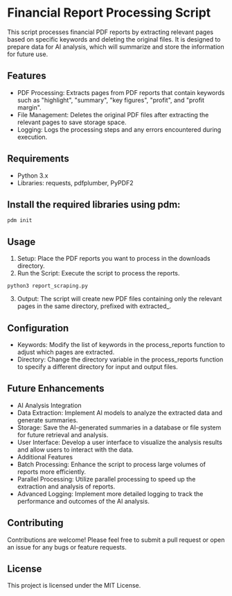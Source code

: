 # Financial Report Processing Script
This script processes financial PDF reports by extracting relevant pages based on specific keywords and deleting the original files. It is designed to prepare data for AI analysis, which will summarize and store the information for future use.

## Features
- PDF Processing: Extracts pages from PDF reports that contain keywords such as "highlight", "summary", "key figures", "profit", and "profit margin".
- File Management: Deletes the original PDF files after extracting the relevant pages to save storage space.
- Logging: Logs the processing steps and any errors encountered during execution.

## Requirements
- Python 3.x
- Libraries: requests, pdfplumber, PyPDF2

## Install the required libraries using pdm:
```
pdm init
```

## Usage
1. Setup: Place the PDF reports you want to process in the downloads directory.
2. Run the Script: Execute the script to process the reports.
```
python3 report_scraping.py
```
3. Output: The script will create new PDF files containing only the relevant pages in the same directory, prefixed with extracted_.

## Configuration
- Keywords: Modify the list of keywords in the process_reports function to adjust which pages are extracted.
- Directory: Change the directory variable in the process_reports function to specify a different directory for input and output files.

## Future Enhancements
- AI Analysis Integration
- Data Extraction: Implement AI models to analyze the extracted data and generate summaries.
- Storage: Save the AI-generated summaries in a database or file system for future retrieval and analysis.
- User Interface: Develop a user interface to visualize the analysis results and allow users to interact with the data.
- Additional Features
- Batch Processing: Enhance the script to process large volumes of reports more efficiently.
- Parallel Processing: Utilize parallel processing to speed up the extraction and analysis of reports.
- Advanced Logging: Implement more detailed logging to track the performance and outcomes of the AI analysis.

## Contributing
Contributions are welcome! Please feel free to submit a pull request or open an issue for any bugs or feature requests.

## License
This project is licensed under the MIT License.